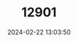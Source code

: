 ---
title: "12901"
category: "Maxomys ochraceiventer"
draft: false
date: 2024-02-22 13:03:50
languages:
  English: ["Chestnut-bellied Spiny Rat", "Ochraceous-bellied Bornean Maxomys"]
---